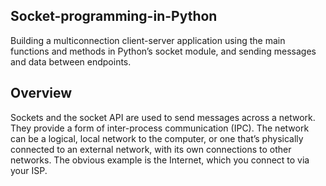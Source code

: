 ## Socket-programming-in-Python
Building a multiconnection client-server application using the main functions and methods in Python’s socket module, and sending messages and data between endpoints.

## Overview
Sockets and the socket API are used to send messages across a network. They provide a form of inter-process communication (IPC). The network can be a logical, local network to the computer, or one that’s physically connected to an external network, with its own connections to other networks. The obvious example is the Internet, which you connect to via your ISP.


